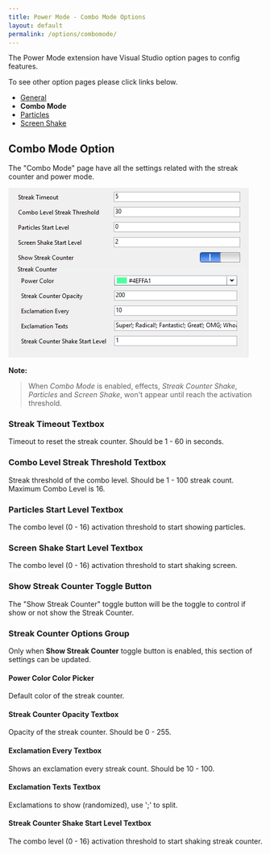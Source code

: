 ```yaml
---
title: Power Mode - Combo Mode Options
layout: default
permalink: /options/combomode/
---
```


The Power Mode extension have Visual Studio option pages to config features.

To see other option pages please click links below.
* [General](../general)
* **Combo Mode**
* [Particles](../particles)
* [Screen Shake](../screenshake)

## Combo Mode Option

The "Combo Mode" page have all the settings related with the streak counter and power mode.

![Combo Mode Option Pages](combomode.jpg)

**Note:**

> When *Combo Mode* is enabled, effects, *Streak Counter Shake*, *Particles* and *Screen Shake*, won't appear until reach the activation threshold.

### **Streak Timeout** Textbox

Timeout to reset the streak counter. Should be 1 - 60 in seconds.

### **Combo Level Streak Threshold** Textbox

Streak threshold of the combo level. Should be 1 - 100 streak count. Maximum Combo Level is 16.

### **Particles Start Level** Textbox

The combo level (0 - 16) activation threshold to start showing particles.

### **Screen Shake Start Level** Textbox

The combo level (0 - 16) activation threshold to start shaking screen.

### **Show Streak Counter** Toggle Button

The "Show Streak Counter" toggle button will be the toggle to control if show or not show the Streak Counter.

### **Streak Counter** Options Group

Only when **Show Streak Counter** toggle button is enabled, this section of settings can be updated.

#### **Power Color** Color Picker

Default color of the streak counter.

#### **Streak Counter Opacity** Textbox

Opacity of the streak counter. Should be 0 - 255.

#### **Exclamation Every** Textbox

Shows an exclamation every streak count. Should be 10 - 100.

#### **Exclamation Texts** Textbox

Exclamations to show (randomized), use ';' to split.

#### **Streak Counter Shake Start Level** Textbox

The combo level (0 - 16) activation threshold to start shaking streak counter.
